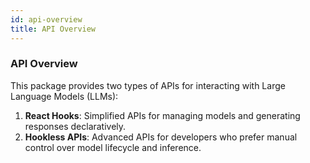```yaml
---
id: api-overview
title: API Overview
---
```


### **API Overview**

This package provides two types of APIs for interacting with Large Language Models (LLMs):

1. **React Hooks**: Simplified APIs for managing models and generating responses declaratively.
2. **Hookless APIs**: Advanced APIs for developers who prefer manual control over model lifecycle and inference.
